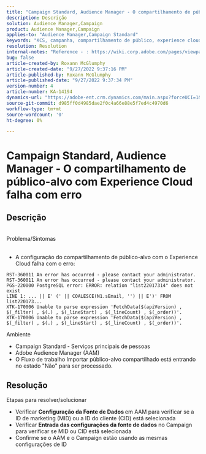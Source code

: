 ```yaml
---
title: "Campaign Standard, Audience Manager - O compartilhamento de público-alvo com Experience Cloud falha com erro"
description: Descrição
solution: Audience Manager,Campaign
product: Audience Manager,Campaign
applies-to: "Audience Manager,Campaign Standard"
keywords: "KCS, campanha, compartilhamento de público, experience cloud, erro, AAM"
resolution: Resolution
internal-notes: "Reference - : https://wiki.corp.adobe.com/pages/viewpage.action?pageId=1061261145#space-menu-link-content  Resolved in - https://jira.corp.adobe.com/browse/CAMP-34744"
bug: false
article-created-by: Roxann McGlumphy
article-created-date: "9/27/2022 9:37:16 PM"
article-published-by: Roxann McGlumphy
article-published-date: "9/27/2022 9:37:34 PM"
version-number: 4
article-number: KA-14194
dynamics-url: "https://adobe-ent.crm.dynamics.com/main.aspx?forceUCI=1&pagetype=entityrecord&etn=knowledgearticle&id=ba916c8a-ac3e-ed11-9db1-00224808613b"
source-git-commit: d985ff0d4985dae2f0c4a66e88e5f7ed4c4970d6
workflow-type: tm+mt
source-wordcount: '0'
ht-degree: 0%

---
```


# Campaign Standard, Audience Manager - O compartilhamento de público-alvo com Experience Cloud falha com erro

## Descrição

<br>Problema/Sintomas<br><br>
- A configuração do compartilhamento de público-alvo com o Experience Cloud falha com o erro:



```
RST-360011 An error has occurred - please contact your administrator.
RST-360011 An error has occurred - please contact your administrator.
PGS-220000 PostgreSQL error: ERROR: relation "list22017314" does not exist
LINE 1: ... || E' (' || COALESCE(N1.sEmail, '') || E')' FROM list220173...
XTK-170006 Unable to parse expression 'FetchData($(apiVersion) , $(_filter) , $(.) , $(_lineStart) , $(_lineCount) , $(_order))'.
XTK-170006 Unable to parse expression 'FetchData($(apiVersion) , $(_filter) , $(.) , $(_lineStart) , $(_lineCount) , $(_order))'.
```



Ambiente
- Campaign Standard - Serviços principais de pessoas
- Adobe Audience Manager (AAM)
- O Fluxo de trabalho Importar público-alvo compartilhado está entrando no estado &quot;Não&quot; para ser processado.









## Resolução

Etapas para resolver/solucionar
- Verificar <b>Configuração da Fonte de Dados </b>em AAM para verificar se a ID de marketing (MID) ou a ID do cliente (CID) está selecionada
- Verificar <b>Entrada das configurações da fonte de dados</b> no Campaign para verificar se MID ou CID está selecionada
- Confirme se o AAM e o Campaign estão usando as mesmas configurações de ID











